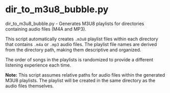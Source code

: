 # dir_to_m3u8_bubble.py

dir_to_m3u8_bubble.py - Generates M3U8 playlists for directories containing audio files (M4A and MP3). 

This script automatically creates `.m3u8` playlist files within each directory that contains `.m4a` or `.mp3` audio files. The playlist file names are derived from the directory path, making them descriptive and organized.

The order of songs in the playlists is randomized to provide a different listening experience each time.

**Note:** This script assumes relative paths for audio files within the generated M3U8 playlists.  The playlist will be created in the same directory as the audio files themselves.
